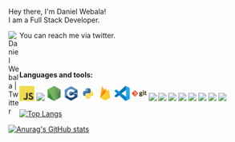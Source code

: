 Hey there, I'm Daniel Webala! </br>
I am a Full Stack Developer.



You can reach me via twitter.
<a href="https://twitter.com/Webbie1001">
    <img align="left" alt="Daniel Webala | Twitter" width="22px" src="https://cdn.jsdelivr.net/gh/devicons/devicon/icons/twitter/twitter-original.svg" />
</a>


</br>



</br>






**Languages and tools:**  

<code><img height="30" src="https://raw.githubusercontent.com/github/explore/80688e429a7d4ef2fca1e82350fe8e3517d3494d/topics/javascript/javascript.png"></code>
<code><img height="30" src="https://cdn.jsdelivr.net/gh/devicons/devicon/icons/bootstrap/bootstrap-original.svg" /></code>
<code><img height="30" src="https://raw.githubusercontent.com/github/explore/80688e429a7d4ef2fca1e82350fe8e3517d3494d/topics/nodejs/nodejs.png"></code>
<code><img height="30" src="https://raw.githubusercontent.com/github/explore/80688e429a7d4ef2fca1e82350fe8e3517d3494d/topics/cpp/cpp.png"></code>
<code><img height="30" src="https://raw.githubusercontent.com/github/explore/80688e429a7d4ef2fca1e82350fe8e3517d3494d/topics/python/python.png"></code>
<code><img height="30" src="https://raw.githubusercontent.com/github/explore/80688e429a7d4ef2fca1e82350fe8e3517d3494d/topics/firebase/firebase.png"></code>
<code><img src="https://raw.githubusercontent.com/github/explore/80688e429a7d4ef2fca1e82350fe8e3517d3494d/topics/visual-studio-code/visual-studio-code.png" alt="VS Code" height="30"></code>
<code><img height="30" src="https://raw.githubusercontent.com/github/explore/80688e429a7d4ef2fca1e82350fe8e3517d3494d/topics/git/git.png"></code>
<code><img height="30" src="https://cdn.jsdelivr.net/gh/devicons/devicon/icons/django/django-plain.svg"/></code>
<code><img height="30" src="https://cdn.jsdelivr.net/gh/devicons/devicon/icons/react/react-original.svg" /></code>
<code><img height="30" src="https://cdn.jsdelivr.net/gh/devicons/devicon/icons/css3/css3-original.svg" /></code>
<code><img height="30" src="https://cdn.jsdelivr.net/gh/devicons/devicon/icons/postgresql/postgresql-original.svg" /></code>
<code><img height="30" src="https://cdn.jsdelivr.net/gh/devicons/devicon/icons/sass/sass-original.svg" /></code>
<code><img height="30" src="https://cdn.jsdelivr.net/gh/devicons/devicon/icons/typescript/typescript-original.svg" /></code>
<code><img height="30" src="https://cdn.jsdelivr.net/gh/devicons/devicon/icons/nextjs/nextjs-original.svg" /></code>
<code><img height="30" src="https://cdn.jsdelivr.net/gh/devicons/devicon/icons/tailwindcss/tailwindcss-plain.svg" /></code>

          


[![Top Langs](https://github-readme-stats.vercel.app/api/top-langs/?username=webala&layout=compact&theme=tokyonight)](https://github.com/anuraghazra/github-readme-stats)

[![Anurag's GitHub stats](https://github-readme-stats.vercel.app/api?username=webala&show_icons=true&theme=tokyonight)](https://github.com/anuraghazra/github-readme-stats)






